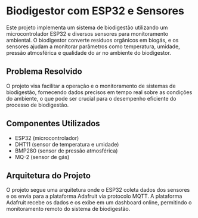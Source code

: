 
# Biodigestor com ESP32 e Sensores

Este projeto implementa um sistema de biodigestão utilizando um microcontrolador ESP32 e diversos sensores para monitoramento ambiental. O biodigestor converte resíduos orgânicos em biogás, e os sensores ajudam a monitorar parâmetros como temperatura, umidade, pressão atmosférica e qualidade do ar no ambiente do biodigestor.


## Problema Resolvido

O projeto visa facilitar a operação e o monitoramento de sistemas de biodigestão, fornecendo dados precisos em tempo real sobre as condições do ambiente, o que pode ser crucial para o desempenho eficiente do processo de biodigestão.

## Componentes Utilizados

 - ESP32 (microcontrolador)
 - DHT11 (sensor de temperatura e umidade)
 - BMP280 (sensor de pressão atmosférica)
 - MQ-2 (sensor de gás)

## Arquitetura do Projeto

O projeto segue uma arquitetura onde o ESP32 coleta dados dos sensores e os envia para a plataforma Adafruit via protocolo MQTT. A plataforma Adafruit recebe os dados e os exibe em um dashboard online, permitindo o monitoramento remoto do sistema de biodigestão.
